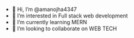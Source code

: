 - 👋 Hi, I’m @amanojha4347
- 👀 I’m interested in Full stack web development
- 🌱 I’m currently learning MERN
- 💞️ I’m looking to collaborate on WEB TECH

<!---
amanojha4347/amanojha4347 is a ✨ special ✨ repository because its `README.md` (this file) appears on your GitHub profile.
You can click the Preview link to take a look at your changes.
--->

